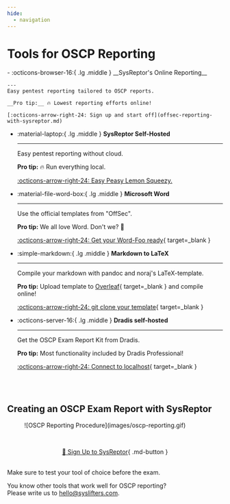 ```yaml
---
hide:
  - navigation
---
```


# Tools for OSCP Reporting

<div class="grid cards" markdown>
-   :octicons-browser-16:{ .lg .middle } __SysReptor's Online Reporting__

    ---
    Easy pentest reporting tailored to OSCP reports.

    __Pro tip:__ 🔥 Lowest reporting efforts online!

    [:octicons-arrow-right-24: Sign up and start off](offsec-reporting-with-sysreptor.md)

-   :material-laptop:{ .lg .middle } __SysReptor Self-Hosted__

    ---
    Easy pentest reporting without cloud.

    __Pro tip:__ 🔥 Run everything local.

    [:octicons-arrow-right-24: Easy Peasy Lemon Squeezy.](offsec-reporting-with-sysreptor.md#prefer-self-hosting)

-   :material-file-word-box:{ .lg .middle } __Microsoft Word__

    ---

    Use the official templates from "OffSec".

    __Pro tip:__ We all love Word. Don't we? :thinking:

    [:octicons-arrow-right-24: Get your Word-Foo ready](https://help.offsec.com/hc/en-us/articles/360046787731-PEN-200-Reporting-Requirements){ target=_blank }

    
-   :simple-markdown:{ .lg .middle } __Markdown to LaTeX__

    ---

    Compile your markdown with pandoc and noraj's LaTeX-template.

    __Pro tip:__ Upload template to [Overleaf](https://www.overleaf.com/){ target=_blank } and compile online!

    [:octicons-arrow-right-24: git clone your template](https://github.com/noraj/OSCP-Exam-Report-Template-Markdown){ target=_blank }

-   :octicons-server-16:{ .lg .middle } __Dradis self-hosted__

    ---

    Get the OSCP Exam Report Kit from Dradis.

    __Pro tip:__ Most functionality included by Dradis Professional!

    [:octicons-arrow-right-24: Connect to localhost](https://dradisframework.com/academy/industry/compliance/oscp/){ target=_blank }


</div>

<br><br>
## Creating an OSCP Exam Report with SysReptor
<figure markdown>
  ![OSCP Reporting Procedure](images/oscp-reporting.gif)
</figure>


<br><div style="text-align:center">[:rocket: Sign Up to SysReptor](https://oscp.sysreptor.com/oscp/signup/){ .md-button }</div>

<br>
Make sure to test your tool of choice before the exam.

You know other tools that work well for OSCP reporting?  
Please write us to <a href="&#109;&#97;&#105;&#108;&#116;&#111;&#58;&#104;&#101;&#108;&#108;&#111;&#64;&#115;&#121;&#115;&#108;&#105;&#102;&#116;&#101;&#114;&#115;&#46;&#99;&#111;&#109;">&#104;&#101;&#108;&#108;&#111;&#64;&#115;&#121;&#115;&#108;&#105;&#102;&#116;&#101;&#114;&#115;&#46;&#99;&#111;&#109;</a>.
